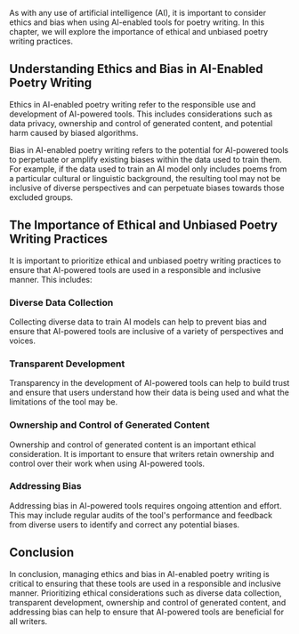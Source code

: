 
As with any use of artificial intelligence (AI), it is important to consider ethics and bias when using AI-enabled tools for poetry writing. In this chapter, we will explore the importance of ethical and unbiased poetry writing practices.

Understanding Ethics and Bias in AI-Enabled Poetry Writing
----------------------------------------------------------

Ethics in AI-enabled poetry writing refer to the responsible use and development of AI-powered tools. This includes considerations such as data privacy, ownership and control of generated content, and potential harm caused by biased algorithms.

Bias in AI-enabled poetry writing refers to the potential for AI-powered tools to perpetuate or amplify existing biases within the data used to train them. For example, if the data used to train an AI model only includes poems from a particular cultural or linguistic background, the resulting tool may not be inclusive of diverse perspectives and can perpetuate biases towards those excluded groups.

The Importance of Ethical and Unbiased Poetry Writing Practices
---------------------------------------------------------------

It is important to prioritize ethical and unbiased poetry writing practices to ensure that AI-powered tools are used in a responsible and inclusive manner. This includes:

### Diverse Data Collection

Collecting diverse data to train AI models can help to prevent bias and ensure that AI-powered tools are inclusive of a variety of perspectives and voices.

### Transparent Development

Transparency in the development of AI-powered tools can help to build trust and ensure that users understand how their data is being used and what the limitations of the tool may be.

### Ownership and Control of Generated Content

Ownership and control of generated content is an important ethical consideration. It is important to ensure that writers retain ownership and control over their work when using AI-powered tools.

### Addressing Bias

Addressing bias in AI-powered tools requires ongoing attention and effort. This may include regular audits of the tool's performance and feedback from diverse users to identify and correct any potential biases.

Conclusion
----------

In conclusion, managing ethics and bias in AI-enabled poetry writing is critical to ensuring that these tools are used in a responsible and inclusive manner. Prioritizing ethical considerations such as diverse data collection, transparent development, ownership and control of generated content, and addressing bias can help to ensure that AI-powered tools are beneficial for all writers.

